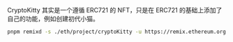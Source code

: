 CryptoKitty 其实是一个遵循 ERC721 的 NFT，只是在 ERC721 的基础上添加了自己的功能，例如创建初代小猫。

```sh
pnpm remixd -s ./eth/project/cryptoKitty -u https://remix.ethereum.org
```
